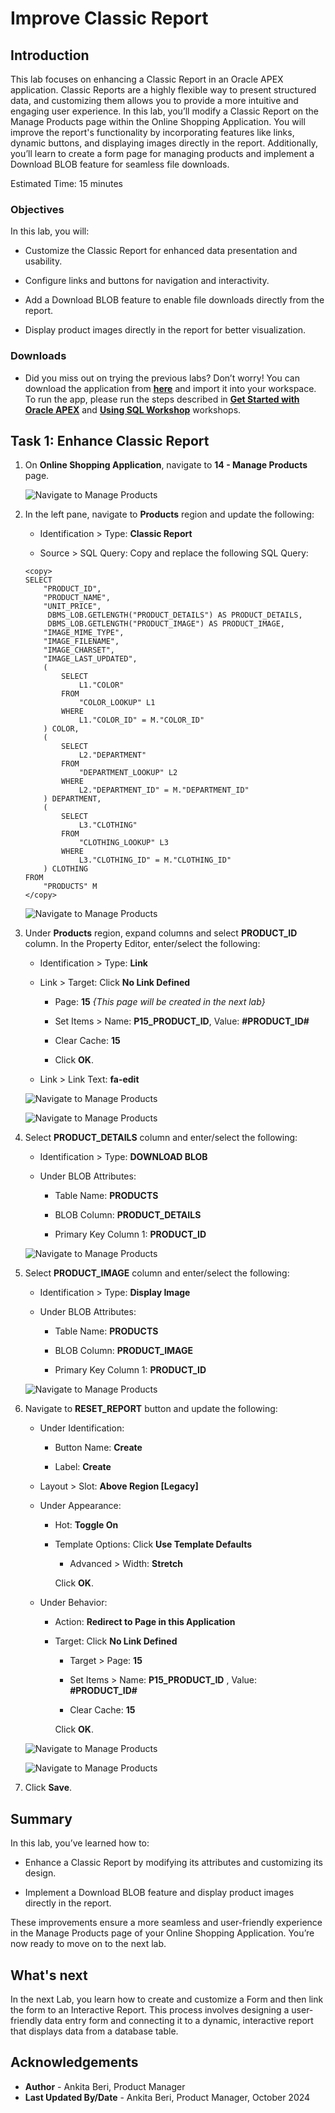 # Improve Classic Report

## Introduction

This lab focuses on enhancing a Classic Report in an Oracle APEX application. Classic Reports are a highly flexible way to present structured data, and customizing them allows you to provide a more intuitive and engaging user experience. In this lab, you’ll modify a Classic Report on the Manage Products page within the Online Shopping Application. You will improve the report's functionality by incorporating features like links, dynamic buttons, and displaying images directly in the report. Additionally, you’ll learn to create a form page for managing products and implement a Download BLOB feature for seamless file downloads.

Estimated Time: 15 minutes

### Objectives

In this lab, you will:

- Customize the Classic Report for enhanced data presentation and usability.

- Configure links and buttons for navigation and interactivity.

- Add a Download BLOB feature to enable file downloads directly from the report.

- Display product images directly in the report for better visualization.

### Downloads

- Did you miss out on trying the previous labs? Don’t worry! You can download the application from **[here](files/hol10.sql)** and import it into your workspace. To run the app, please run the steps described in **[Get Started with Oracle APEX](https://livelabs.oracle.com/pls/apex/r/dbpm/livelabs/run-workshop?p210_wid=3509)** and **[Using SQL Workshop](https://livelabs.oracle.com/pls/apex/r/dbpm/livelabs/run-workshop?p210_wid=3524)** workshops.

## Task 1: Enhance Classic Report

1. On **Online Shopping Application**, navigate to **14 - Manage Products** page.

      ![Navigate to Manage Products](./images/14-manage-products.png " ")

2. In the left pane, navigate to **Products** region and update the following:

    - Identification > Type: **Classic Report**

    - Source > SQL Query: Copy and replace the following SQL Query:

    ```
    <copy>
    SELECT
        "PRODUCT_ID",
        "PRODUCT_NAME",
        "UNIT_PRICE",
         DBMS_LOB.GETLENGTH("PRODUCT_DETAILS") AS PRODUCT_DETAILS,
         DBMS_LOB.GETLENGTH("PRODUCT_IMAGE") AS PRODUCT_IMAGE,
        "IMAGE_MIME_TYPE",
        "IMAGE_FILENAME",
        "IMAGE_CHARSET",
        "IMAGE_LAST_UPDATED",
        (
            SELECT
                L1."COLOR"
            FROM
                "COLOR_LOOKUP" L1
            WHERE
                L1."COLOR_ID" = M."COLOR_ID"
        ) COLOR,
        (
            SELECT
                L2."DEPARTMENT"
            FROM
                "DEPARTMENT_LOOKUP" L2
            WHERE
                L2."DEPARTMENT_ID" = M."DEPARTMENT_ID"
        ) DEPARTMENT,
        (
            SELECT
                L3."CLOTHING"
            FROM
                "CLOTHING_LOOKUP" L3
            WHERE
                L3."CLOTHING_ID" = M."CLOTHING_ID"
        ) CLOTHING
    FROM
        "PRODUCTS" M
    </copy>
    ```

    ![Navigate to Manage Products](./images/update-query.png " ")

3. Under **Products** region, expand columns and select **PRODUCT\_ID** column. In the Property Editor, enter/select the following:

    - Identification > Type: **Link**

    - Link > Target: Click **No Link Defined**

        - Page: **15** *{This page will be created in the next lab}*

        - Set Items > Name: **P15\_PRODUCT\_ID**, Value: **#PRODUCT\_ID#**

        - Clear Cache: **15**

        - Click **OK**.

    - Link > Link Text: **fa-edit**

    ![Navigate to Manage Products](./images/product-id-link.png " ")

    ![Navigate to Manage Products](./images/product-id-icon.png " ")

4.  Select **PRODUCT\_DETAILS** column and enter/select the following:

    - Identification > Type: **DOWNLOAD BLOB**

    - Under BLOB Attributes:

        - Table Name: **PRODUCTS**

        - BLOB Column: **PRODUCT_DETAILS**

        - Primary Key Column 1: **PRODUCT_ID**

     ![Navigate to Manage Products](./images/product-details.png " ")

5. Select **PRODUCT_IMAGE** column and enter/select the following:

    - Identification > Type: **Display Image**

    - Under BLOB Attributes:

        - Table Name: **PRODUCTS**

        - BLOB Column: **PRODUCT_IMAGE**

        - Primary Key Column 1: **PRODUCT_ID**

    ![Navigate to Manage Products](./images/product-image.png " ")

6. Navigate to **RESET_REPORT** button and update the following:

    - Under Identification:

        - Button Name: **Create**

        - Label: **Create**

    - Layout > Slot: **Above Region [Legacy]**

    - Under Appearance:

        - Hot: **Toggle On**

        - Template Options: Click **Use Template Defaults**

            - Advanced > Width: **Stretch**

            Click **OK**.

    - Under Behavior:

        - Action: **Redirect to Page in this Application**

        - Target: Click **No Link Defined**

            - Target > Page: **15**

            - Set Items > Name: **P15\_PRODUCT\_ID** , Value: **#PRODUCT_ID#**

            - Clear Cache: **15**

            Click **OK**.

    ![Navigate to Manage Products](./images/create-btn.png " ")

    ![Navigate to Manage Products](./images/create-redirect.png " ")

7. Click **Save**.

## Summary

In this lab, you’ve learned how to:

- Enhance a Classic Report by modifying its attributes and customizing its design.

- Implement a Download BLOB feature and display product images directly in the report.

These improvements ensure a more seamless and user-friendly experience in the Manage Products page of your Online Shopping Application. You’re now ready to move on to the next lab.

## What's next

In the next Lab, you learn how to create and customize a Form and then link the form to an Interactive Report. This process involves designing a user-friendly data entry form and connecting it to a dynamic, interactive report that displays data from a database table.

## Acknowledgements

- **Author** - Ankita Beri, Product Manager
- **Last Updated By/Date** - Ankita Beri, Product Manager, October 2024

